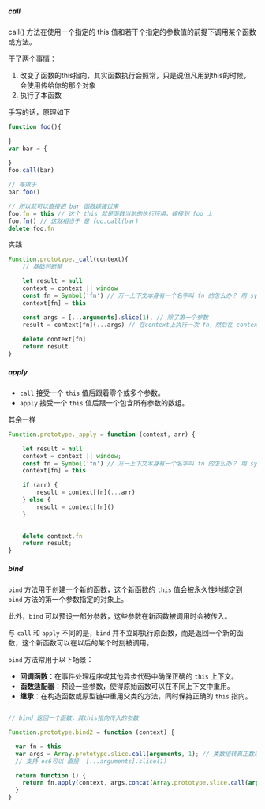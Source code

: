 
##### call

call() 方法在使用一个指定的 this 值和若干个指定的参数值的前提下调用某个函数或方法。

干了两个事情：
1. 改变了函数的this指向，其实函数执行会照常，只是说但凡用到this的时候，会使用传给你的那个对象
2. 执行了本函数

手写的话，原理如下

```js
function foo(){

}
var bar = {
	
}
foo.call(bar)

// 等效于
bar.foo()

// 所以就可以直接把 bar 函数嫁接过来
foo.fn = this // 这个 this 就是函数当前的执行环境，嫁接到 foo 上
foo.fn() // 这就相当于 是 foo.call(bar)
delete foo.fn
```

实践

```js
Function.prototype._call(context){
	// 基础判断略

	let result = null 
	context = context || window
	const fn = Symbol('fn') // 万一上下文本身有一个名字叫 fn 的怎么办？ 用 symbol 
    context[fn] = this

	const args = [...arguments].slice(1), // 除了第一个参数
	result = context[fn](...args) // 在context上执行一次 fn，然后在 context 上把 fn 删了
	
	delete context[fn]
	return result
}
```

##### apply

- `call` 接受一个 `this` 值后跟着零个或多个参数。
- `apply` 接受一个 `this` 值后跟一个包含所有参数的数组。

其余一样

```js
Function.prototype._apply = function (context, arr) {

    let result = null
    context = context || window;
    const fn = Symbol('fn') // 万一上下文本身有一个名字叫 fn 的怎么办？ 用 symbol 
    context[fn] = this

	if (arr) {  
		result = context[fn](...arr)  
	} else {  
		result = context[fn]()  
	}

  
    delete context.fn
    return result;
}
```

##### bind

`bind` 方法用于创建一个新的函数，这个新函数的 `this` 值会被永久性地绑定到 `bind` 方法的第一个参数指定的对象上。

此外，`bind` 可以预设一部分参数，这些参数在新函数被调用时会被传入。

与 `call` 和 `apply` 不同的是，`bind` 并不立即执行原函数，而是返回一个新的函数，这个新函数可以在以后的某个时刻被调用。


`bind` 方法常用于以下场景：

- **回调函数**：在事件处理程序或其他异步代码中确保正确的 `this` 上下文。
- **函数适配器**：预设一些参数，使得原始函数可以在不同上下文中重用。
- **继承**：在构造函数或原型链中重用父类的方法，同时保持正确的 `this` 指向。


```js

// bind 返回一个函数，其this指向传入的参数

Function.prototype.bind2 = function (context) {

  var fn = this
  var args = Array.prototype.slice.call(arguments, 1); // 类数组转真正数组
  // 支持 es6可以 直接  [...arguments].slice(1)

  return function () {
    return fn.apply(context, args.concat(Array.prototype.slice.call(arguments)) )
  }
}
```